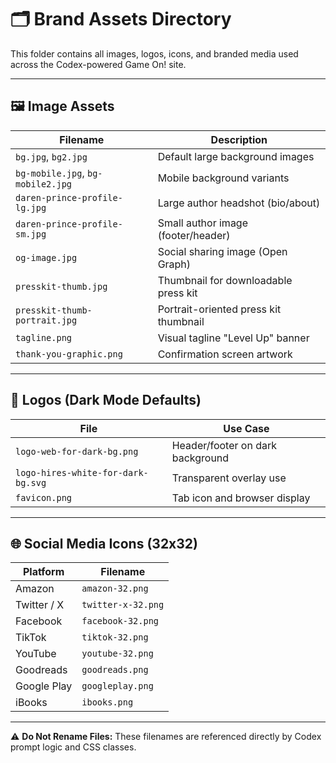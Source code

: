 
# 🗂 Brand Assets Directory

This folder contains all images, logos, icons, and branded media used across the Codex-powered Game On! site.

---

## 🖼 Image Assets

| Filename                        | Description                            |
|---------------------------------|----------------------------------------|
| `bg.jpg`, `bg2.jpg`             | Default large background images        |
| `bg-mobile.jpg`, `bg-mobile2.jpg` | Mobile background variants             |
| `daren-prince-profile-lg.jpg`  | Large author headshot (bio/about)      |
| `daren-prince-profile-sm.jpg`  | Small author image (footer/header)     |
| `og-image.jpg`                 | Social sharing image (Open Graph)      |
| `presskit-thumb.jpg`           | Thumbnail for downloadable press kit   |
| `presskit-thumb-portrait.jpg`  | Portrait-oriented press kit thumbnail  |
| `tagline.png`                  | Visual tagline "Level Up" banner       |
| `thank-you-graphic.png`        | Confirmation screen artwork            |

---

## 🔳 Logos (Dark Mode Defaults)

| File                             | Use Case                                |
|----------------------------------|------------------------------------------|
| `logo-web-for-dark-bg.png`      | Header/footer on dark background         |
| `logo-hires-white-for-dark-bg.svg` | Transparent overlay use                |
| `favicon.png`                   | Tab icon and browser display             |

---

## 🌐 Social Media Icons (32x32)

| Platform     | Filename               |
|--------------|------------------------|
| Amazon       | `amazon-32.png`        |
| Twitter / X  | `twitter-x-32.png`     |
| Facebook     | `facebook-32.png`      |
| TikTok       | `tiktok-32.png`        |
| YouTube      | `youtube-32.png`       |
| Goodreads    | `goodreads.png`        |
| Google Play  | `googleplay.png`       |
| iBooks       | `ibooks.png`           |

---

⚠️ **Do Not Rename Files:** These filenames are referenced directly by Codex prompt logic and CSS classes.
